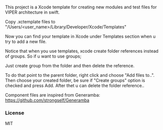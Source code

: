 This project is a Xcode template for creating new modules and test files for VIPER architecture in swift.

Copy .xctemplate files to "/Users/<user_name>/Library/Developer/Xcode/Templates"

Now you can find your template in Xcode under Templates section when u try to add a new file.

Notice that when you use templates, xcode create folder references instead of groups. So if u want to use groups;

Just create group from the folder and then delete the reference.

To do that point to the parent folder, right click and choose "Add files to..". 
Then choose your created folder, be sure if "Create groups" option is checked and press Add. 
After thet u can delete the folder reference..




Component files are inspired from Generamba: https://github.com/strongself/Generamba

### License

MIT